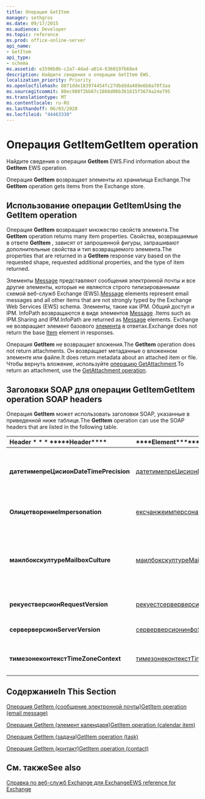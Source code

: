 ```yaml
---
title: Операция GetItem
manager: sethgros
ms.date: 09/17/2015
ms.audience: Developer
ms.topic: reference
ms.prod: office-online-server
api_name:
- GetItem
api_type:
- schema
ms.assetid: e3590b8b-c2a7-4dad-a014-6360197b68e4
description: Найдите сведения о операции GetItem EWS.
localization_priority: Priority
ms.openlocfilehash: 8871dde183974454fc27dbddda489e6b0a70f3aa
ms.sourcegitcommit: 88ec988f2bb67c1866d06b361615f3674a24e795
ms.translationtype: MT
ms.contentlocale: ru-RU
ms.lasthandoff: 06/03/2020
ms.locfileid: "44463330"
---
```

# <a name="getitem-operation"></a><span data-ttu-id="21401-103">Операция GetItem</span><span class="sxs-lookup"><span data-stu-id="21401-103">GetItem operation</span></span>

<span data-ttu-id="21401-104">Найдите сведения о операции **GetItem** EWS.</span><span class="sxs-lookup"><span data-stu-id="21401-104">Find information about the **GetItem** EWS operation.</span></span> 
  
<span data-ttu-id="21401-105">Операция **GetItem** возвращает элементы из хранилища Exchange.</span><span class="sxs-lookup"><span data-stu-id="21401-105">The **GetItem** operation gets items from the Exchange store.</span></span> 
  
## <a name="using-the-getitem-operation"></a><span data-ttu-id="21401-106">Использование операции GetItem</span><span class="sxs-lookup"><span data-stu-id="21401-106">Using the GetItem operation</span></span>

<span data-ttu-id="21401-107">Операция **GetItem** возвращает множество свойств элемента.</span><span class="sxs-lookup"><span data-stu-id="21401-107">The **GetItem** operation returns many item properties.</span></span> <span data-ttu-id="21401-108">Свойства, возвращаемые в ответе **GetItem** , зависят от запрошенной фигуры, запрашивают дополнительные свойства и тип возвращаемого элемента.</span><span class="sxs-lookup"><span data-stu-id="21401-108">The properties that are returned in a **GetItem** response vary based on the requested shape, requested additional properties, and the type of item returned.</span></span> 
  
<span data-ttu-id="21401-109">Элементы [Message](message-ex15websvcsotherref.md) представляют сообщения электронной почты и все другие элементы, которые не являются строго типизированными схемой веб-служб Exchange (EWS).</span><span class="sxs-lookup"><span data-stu-id="21401-109">[Message](message-ex15websvcsotherref.md) elements represent email messages and all other items that are not strongly typed by the Exchange Web Services (EWS) schema.</span></span> <span data-ttu-id="21401-110">Элементы, такие как IPM. Общий доступ и IPM. InfoPath возвращаются в виде элементов [Message](message-ex15websvcsotherref.md) .</span><span class="sxs-lookup"><span data-stu-id="21401-110">Items such as IPM.Sharing and IPM.InfoPath are returned as [Message](message-ex15websvcsotherref.md) elements.</span></span> <span data-ttu-id="21401-111">Exchange не возвращает элемент базового [элемента](item.md) в ответах.</span><span class="sxs-lookup"><span data-stu-id="21401-111">Exchange does not return the base [Item](item.md) element in responses.</span></span> 
  
<span data-ttu-id="21401-112">Операция **GetItem** не возвращает вложения.</span><span class="sxs-lookup"><span data-stu-id="21401-112">The **GetItem** operation does not return attachments.</span></span> <span data-ttu-id="21401-113">Он возвращает метаданные о вложенном элементе или файле.</span><span class="sxs-lookup"><span data-stu-id="21401-113">It does return metadata about an attached item or file.</span></span> <span data-ttu-id="21401-114">Чтобы вернуть вложение, используйте [операцию GetAttachment](getattachment-operation.md).</span><span class="sxs-lookup"><span data-stu-id="21401-114">To return an attachment, use the [GetAttachment operation](getattachment-operation.md).</span></span>
  
## <a name="getitem-operation-soap-headers"></a><span data-ttu-id="21401-115">Заголовки SOAP для операции GetItem</span><span class="sxs-lookup"><span data-stu-id="21401-115">GetItem operation SOAP headers</span></span>

<span data-ttu-id="21401-116">Операция **GetItem** может использовать заголовки SOAP, указанные в приведенной ниже таблице.</span><span class="sxs-lookup"><span data-stu-id="21401-116">The **GetItem** operation can use the SOAP headers that are listed in the following table.</span></span> 
  
|<span data-ttu-id="21401-117">Header \* \* \* \*</span><span class="sxs-lookup"><span data-stu-id="21401-117">\*\*\*\*Header\*\*\*\*</span></span>|<span data-ttu-id="21401-118">\*\*\*\*Element\*\*\*\*</span><span class="sxs-lookup"><span data-stu-id="21401-118">\*\*\*\*Element\*\*\*\*</span></span>|<span data-ttu-id="21401-119">\*\*\*\*Описание\*\*\*\*</span><span class="sxs-lookup"><span data-stu-id="21401-119">\*\*\*\*Description\*\*\*\*</span></span>|
|:-----|:-----|:-----|
|<span data-ttu-id="21401-120">**датетимепреЦисион**</span><span class="sxs-lookup"><span data-stu-id="21401-120">**DateTimePrecision**</span></span> <br/> |[<span data-ttu-id="21401-121">датетимепреЦисион</span><span class="sxs-lookup"><span data-stu-id="21401-121">DateTimePrecision</span></span>](datetimeprecision.md) <br/> |<span data-ttu-id="21401-122">Задает разрешение значений данных и времени в ответах от сервера: в секундах или в миллисекундах.</span><span class="sxs-lookup"><span data-stu-id="21401-122">Specifies the resolution of data/time values in responses from the server, either in seconds or in milliseconds.</span></span>  <br/> |
|<span data-ttu-id="21401-123">**Олицетворение**</span><span class="sxs-lookup"><span data-stu-id="21401-123">**Impersonation**</span></span> <br/> |[<span data-ttu-id="21401-124">ексчанжеимперсонатион</span><span class="sxs-lookup"><span data-stu-id="21401-124">ExchangeImpersonation</span></span>](exchangeimpersonation.md) <br/> |<span data-ttu-id="21401-125">Идентифицирует пользователя, который олицетворяет клиентское приложение.</span><span class="sxs-lookup"><span data-stu-id="21401-125">Identifies the user whom the client application is impersonating.</span></span>  <br/> |
|<span data-ttu-id="21401-126">**маилбокскултуре**</span><span class="sxs-lookup"><span data-stu-id="21401-126">**MailboxCulture**</span></span> <br/> |[<span data-ttu-id="21401-127">маилбокскултуре</span><span class="sxs-lookup"><span data-stu-id="21401-127">MailboxCulture</span></span>](mailboxculture.md) <br/> |<span data-ttu-id="21401-128">Определяет язык и региональные параметры, определенные в документе RFC 3066 "Теги для идентификации языков", которые будут использоваться для доступа к почтовому ящику.</span><span class="sxs-lookup"><span data-stu-id="21401-128">Identifies the culture, as defined in RFC 3066, "Tags for the Identification of Languages", to be used to access the mailbox.</span></span>  <br/> |
|<span data-ttu-id="21401-129">**рекуестверсион**</span><span class="sxs-lookup"><span data-stu-id="21401-129">**RequestVersion**</span></span> <br/> |[<span data-ttu-id="21401-130">рекуестсерверверсион</span><span class="sxs-lookup"><span data-stu-id="21401-130">RequestServerVersion</span></span>](requestserverversion.md) <br/> |<span data-ttu-id="21401-131">Определяет версию схемы для запроса операции.</span><span class="sxs-lookup"><span data-stu-id="21401-131">Identifies the schema version for the operation request.</span></span>  <br/> |
|<span data-ttu-id="21401-132">**серверверсион**</span><span class="sxs-lookup"><span data-stu-id="21401-132">**ServerVersion**</span></span> <br/> |[<span data-ttu-id="21401-133">серверверсионинфо</span><span class="sxs-lookup"><span data-stu-id="21401-133">ServerVersionInfo</span></span>](serverversioninfo.md) <br/> |<span data-ttu-id="21401-134">Определяет версию сервера, который ответил на запрос.</span><span class="sxs-lookup"><span data-stu-id="21401-134">Identifies the version of the server that responded to the request.</span></span>  <br/> |
|<span data-ttu-id="21401-135">**тимезонеконтекст**</span><span class="sxs-lookup"><span data-stu-id="21401-135">**TimeZoneContext**</span></span> <br/> |[<span data-ttu-id="21401-136">тимезонеконтекст</span><span class="sxs-lookup"><span data-stu-id="21401-136">TimeZoneContext</span></span>](timezonecontext.md) <br/> |<span data-ttu-id="21401-137">Определяет часовой пояс, который будет использоваться для всех ответов сервера.</span><span class="sxs-lookup"><span data-stu-id="21401-137">Identifies the time zone to be used for all responses from the server.</span></span>  <br/> |
   
## <a name="in-this-section"></a><span data-ttu-id="21401-138">Содержание</span><span class="sxs-lookup"><span data-stu-id="21401-138">In This Section</span></span>

[<span data-ttu-id="21401-139">Операция GetItem (сообщение электронной почты)</span><span class="sxs-lookup"><span data-stu-id="21401-139">GetItem operation (email message)</span></span>](getitem-operation-email-message.md)
  
[<span data-ttu-id="21401-140">Операция GetItem (элемент календаря)</span><span class="sxs-lookup"><span data-stu-id="21401-140">GetItem operation (calendar item)</span></span>](getitem-operation-calendar-item.md)
  
[<span data-ttu-id="21401-141">Операция GetItem (задача)</span><span class="sxs-lookup"><span data-stu-id="21401-141">GetItem operation (task)</span></span>](getitem-operation-task.md)
  
[<span data-ttu-id="21401-142">Операция GetItem (контакт)</span><span class="sxs-lookup"><span data-stu-id="21401-142">GetItem operation (contact)</span></span>](getitem-operation-contact.md)
  
## <a name="see-also"></a><span data-ttu-id="21401-143">См. также</span><span class="sxs-lookup"><span data-stu-id="21401-143">See also</span></span>



[<span data-ttu-id="21401-144">Справка по веб-служб Exchange для Exchange</span><span class="sxs-lookup"><span data-stu-id="21401-144">EWS reference for Exchange</span></span>](ews-reference-for-exchange.md)

